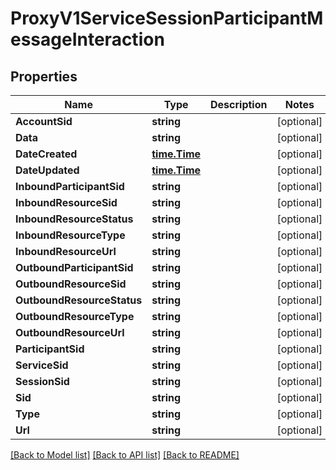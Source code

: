 # ProxyV1ServiceSessionParticipantMessageInteraction

## Properties

Name | Type | Description | Notes
------------ | ------------- | ------------- | -------------
**AccountSid** | **string** |  | [optional] 
**Data** | **string** |  | [optional] 
**DateCreated** | [**time.Time**](time.Time.md) |  | [optional] 
**DateUpdated** | [**time.Time**](time.Time.md) |  | [optional] 
**InboundParticipantSid** | **string** |  | [optional] 
**InboundResourceSid** | **string** |  | [optional] 
**InboundResourceStatus** | **string** |  | [optional] 
**InboundResourceType** | **string** |  | [optional] 
**InboundResourceUrl** | **string** |  | [optional] 
**OutboundParticipantSid** | **string** |  | [optional] 
**OutboundResourceSid** | **string** |  | [optional] 
**OutboundResourceStatus** | **string** |  | [optional] 
**OutboundResourceType** | **string** |  | [optional] 
**OutboundResourceUrl** | **string** |  | [optional] 
**ParticipantSid** | **string** |  | [optional] 
**ServiceSid** | **string** |  | [optional] 
**SessionSid** | **string** |  | [optional] 
**Sid** | **string** |  | [optional] 
**Type** | **string** |  | [optional] 
**Url** | **string** |  | [optional] 

[[Back to Model list]](../README.md#documentation-for-models) [[Back to API list]](../README.md#documentation-for-api-endpoints) [[Back to README]](../README.md)


